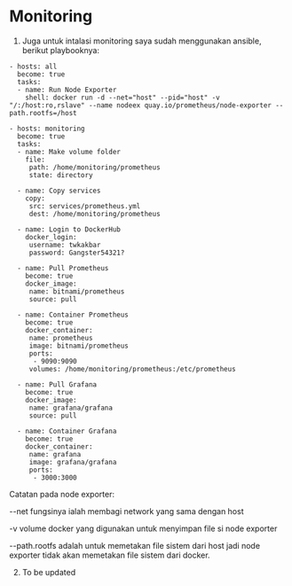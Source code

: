 # Monitoring

1. Juga untuk intalasi monitoring saya sudah menggunakan ansible, berikut playbooknya:

```
- hosts: all
  become: true
  tasks:
  - name: Run Node Exporter
    shell: docker run -d --net="host" --pid="host" -v "/:/host:ro,rslave" --name nodeex quay.io/prometheus/node-exporter --path.rootfs=/host

- hosts: monitoring
  become: true
  tasks:
  - name: Make volume folder
    file:
     path: /home/monitoring/prometheus
     state: directory

  - name: Copy services
    copy:
     src: services/prometheus.yml
     dest: /home/monitoring/prometheus

  - name: Login to DockerHub
    docker_login:
     username: twkakbar
     password: Gangster54321?

  - name: Pull Prometheus
    become: true
    docker_image:
     name: bitnami/prometheus
     source: pull

  - name: Container Prometheus
    become: true
    docker_container:
     name: prometheus
     image: bitnami/prometheus
     ports:
      - 9090:9090
     volumes: /home/monitoring/prometheus:/etc/prometheus

  - name: Pull Grafana
    become: true
    docker_image:
     name: grafana/grafana    
     source: pull

  - name: Container Grafana
    become: true
    docker_container:
     name: grafana
     image: grafana/grafana
     ports:
      - 3000:3000
```

Catatan pada node exporter:

--net fungsinya ialah membagi network yang sama dengan host

-v volume docker yang digunakan untuk menyimpan file si node exporter

--path.rootfs adalah untuk memetakan file sistem dari host jadi node exporter tidak akan memetakan file sistem dari docker.

2. To be updated


